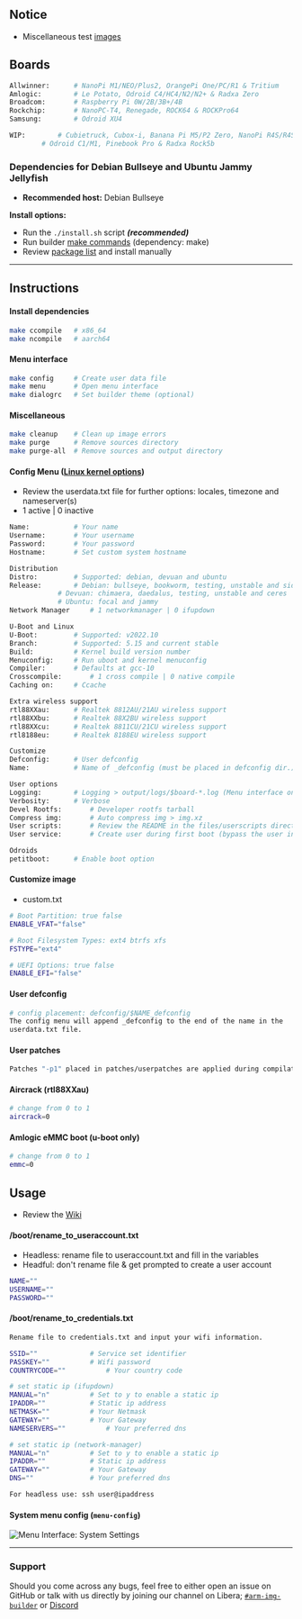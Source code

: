 ## Notice
* Miscellaneous test [images](https://github.com/pyavitz/binary/releases/tag/images)

## Boards
```sh
Allwinner:      # NanoPi M1/NEO/Plus2, OrangePi One/PC/R1 & Tritium
Amlogic:        # Le Potato, Odroid C4/HC4/N2/N2+ & Radxa Zero
Broadcom:       # Raspberry Pi 0W/2B/3B+/4B
Rockchip:       # NanoPC-T4, Renegade, ROCK64 & ROCKPro64
Samsung:        # Odroid XU4

WIP:		# Cubietruck, Cubox-i, Banana Pi M5/P2 Zero, NanoPi R4S/R4SE/R5S
		# Odroid C1/M1, Pinebook Pro & Radxa Rock5b
```

### Dependencies for Debian Bullseye and Ubuntu Jammy Jellyfish
* **Recommended host:** Debian Bullseye

**Install options:**
* Run the `./install.sh` script ***(recommended)***
* Run builder [make commands](https://github.com/pyavitz/debian-image-builder#install-dependencies) (dependency: make)
* Review [package list](https://raw.githubusercontent.com/pyavitz/debian-image-builder/feature/lib/.package.list) and install manually

---

## Instructions

#### Install dependencies

```sh
make ccompile   # x86_64
make ncompile   # aarch64
```

#### Menu interface

```sh
make config     # Create user data file
make menu       # Open menu interface
make dialogrc   # Set builder theme (optional)
```
#### Miscellaneous
```sh
make cleanup    # Clean up image errors
make purge      # Remove sources directory
make purge-all  # Remove sources and output directory
```
#### Config Menu ([Linux kernel options](https://github.com/pyavitz/debian-image-builder/wiki/Building-vendor-kernels))
* Review the userdata.txt file for further options: locales, timezone and nameserver(s)
* 1 active | 0 inactive
```sh
Name:			# Your name
Username:		# Your username
Password:		# Your password
Hostname:		# Set custom system hostname

Distribution
Distro:			# Supported: debian, devuan and ubuntu
Release:		# Debian: bullseye, bookworm, testing, unstable and sid
			# Devuan: chimaera, daedalus, testing, unstable and ceres
			# Ubuntu: focal and jammy
Network Manager		# 1 networkmanager | 0 ifupdown

U-Boot and Linux
U-Boot:			# Supported: v2022.10
Branch:			# Supported: 5.15 and current stable
Build:			# Kernel build version number
Menuconfig:		# Run uboot and kernel menuconfig
Compiler:		# Defaults at gcc-10 
Crosscompile:		# 1 cross compile | 0 native compile
Caching on:		# Ccache

Extra wireless support
rtl88XXau:		# Realtek 8812AU/21AU wireless support
rtl88XXbu:		# Realtek 88X2BU wireless support
rtl88XXcu:		# Realtek 8811CU/21CU wireless support
rtl8188eu:		# Realtek 8188EU wireless support

Customize
Defconfig:		# User defconfig
Name:			# Name of _defconfig (must be placed in defconfig dir.)

User options
Logging:		# Logging > output/logs/$board-*.log (Menu interface only)
Verbosity:		# Verbose
Devel Rootfs:		# Developer rootfs tarball
Compress img:		# Auto compress img > img.xz
User scripts:		# Review the README in the files/userscripts directory
User service:		# Create user during first boot (bypass the user information above)

Odroids
petitboot:		# Enable boot option
```

#### Customize image
* custom.txt
```sh
# Boot Partition: true false
ENABLE_VFAT="false"

# Root Filesystem Types: ext4 btrfs xfs
FSTYPE="ext4"

# UEFI Options: true false
ENABLE_EFI="false"
```

#### User defconfig

```sh
# config placement: defconfig/$NAME_defconfig
The config menu will append _defconfig to the end of the name in the
userdata.txt file.
```
#### User patches

```sh
Patches "-p1" placed in patches/userpatches are applied during compilation.
```
#### Aircrack (rtl88XXau)

```sh
# change from 0 to 1
aircrack=0
```
#### Amlogic eMMC boot (u-boot only)
```sh
# change from 0 to 1
emmc=0
```
## Usage
* Review the [Wiki](https://github.com/pyavitz/debian-image-builder/wiki)
#### /boot/rename_to_useraccount.txt
* Headless: rename file to useraccount.txt and fill in the variables
* Headful: don't rename file & get prompted to create a user account
```sh
NAME=""
USERNAME=""
PASSWORD=""
```

#### /boot/rename_to_credentials.txt
```sh
Rename file to credentials.txt and input your wifi information.

SSID=""				# Service set identifier
PASSKEY=""			# Wifi password
COUNTRYCODE=""			# Your country code

# set static ip (ifupdown)
MANUAL="n"			# Set to y to enable a static ip
IPADDR=""			# Static ip address
NETMASK=""			# Your Netmask
GATEWAY=""			# Your Gateway
NAMESERVERS=""			# Your preferred dns

# set static ip (network-manager)
MANUAL="n"			# Set to y to enable a static ip
IPADDR=""			# Static ip address
GATEWAY=""			# Your Gateway
DNS=""				# Your preferred dns

For headless use: ssh user@ipaddress
```
#### System menu config (`menu-config`)
<img src="https://i.imgur.com/xLdvDCV.png" alt="Menu Interface: System Settings" />

---

### Support

Should you come across any bugs, feel free to either open an issue on GitHub or talk with us directly by joining our channel on Libera; [`#arm-img-builder`](irc://irc.libera.chat/#arm-img-builder) or [Discord](https://discord.gg/mypJ7NW8BG)
